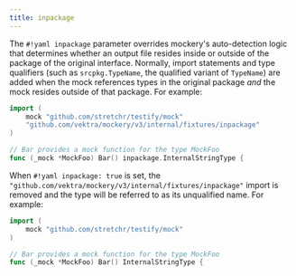 ```yaml
---
title: inpackage
---
```


The `#!yaml inpackage` parameter overrides mockery's auto-detection logic that determines whether an output file resides inside or outside of the package of the original interface. Normally, import statements and type qualifiers (such as `srcpkg.TypeName`, the qualified variant of `TypeName`) are added when the mock references types in the original package _and_ the mock resides outside of that package. For example:

```go
import (
	mock "github.com/stretchr/testify/mock"
	"github.com/vektra/mockery/v3/internal/fixtures/inpackage"
)

// Bar provides a mock function for the type MockFoo
func (_mock *MockFoo) Bar() inpackage.InternalStringType {
```

When `#!yaml inpackage: true` is set, the `"github.com/vektra/mockery/v3/internal/fixtures/inpackage"` import is removed and the type will be referred to as its unqualified name. For example:

```go
import (
	mock "github.com/stretchr/testify/mock"
)

// Bar provides a mock function for the type MockFoo
func (_mock *MockFoo) Bar() InternalStringType {
```